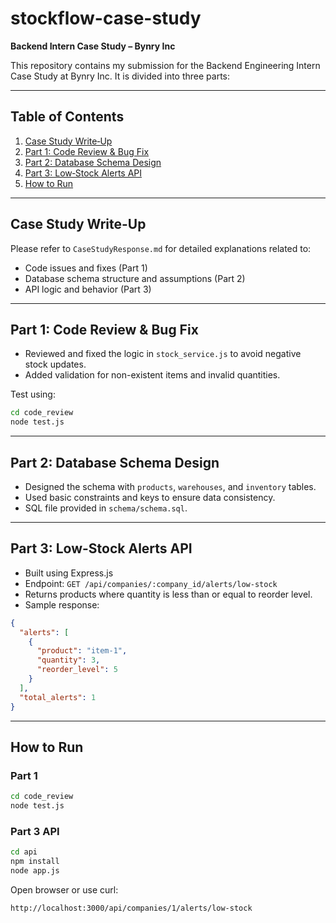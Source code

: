 # stockflow-case-study  
**Backend Intern Case Study – Bynry Inc**

This repository contains my submission for the Backend Engineering Intern Case Study at Bynry Inc. It is divided into three parts:

---

## Table of Contents

1. [Case Study Write‑Up](#case-study-write-up)  
2. [Part 1: Code Review & Bug Fix](#part-1-code-review--bug-fix)  
3. [Part 2: Database Schema Design](#part-2-database-schema-design)  
4. [Part 3: Low‑Stock Alerts API](#part-3-low-stock-alerts-api)  
5. [How to Run](#how-to-run)  

---

## Case Study Write-Up

Please refer to `CaseStudyResponse.md` for detailed explanations related to:
- Code issues and fixes (Part 1)
- Database schema structure and assumptions (Part 2)
- API logic and behavior (Part 3)

---

## Part 1: Code Review & Bug Fix

- Reviewed and fixed the logic in `stock_service.js` to avoid negative stock updates.
- Added validation for non-existent items and invalid quantities.

Test using:
```bash
cd code_review
node test.js
```

---

## Part 2: Database Schema Design

- Designed the schema with `products`, `warehouses`, and `inventory` tables.
- Used basic constraints and keys to ensure data consistency.
- SQL file provided in `schema/schema.sql`.

---

## Part 3: Low-Stock Alerts API

- Built using Express.js
- Endpoint: `GET /api/companies/:company_id/alerts/low-stock`
- Returns products where quantity is less than or equal to reorder level.
- Sample response:
```json
{
  "alerts": [
    {
      "product": "item-1",
      "quantity": 3,
      "reorder_level": 5
    }
  ],
  "total_alerts": 1
}
```

---

## How to Run

### Part 1
```bash
cd code_review
node test.js
```

### Part 3 API
```bash
cd api
npm install
node app.js
```

Open browser or use curl:
```
http://localhost:3000/api/companies/1/alerts/low-stock
```
